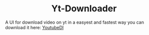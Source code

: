 # <h1 align="center">Yt-Downloader</h1>
A UI for download video on yt in a easyest and fastest way
you can download it here: [YoutubeDl](https://mega.nz/file/FOJ1FabZ#2JX6-LutkSsSbLBlOFPBXXYNmL8DWN-lg6wsFz_n0eM)
